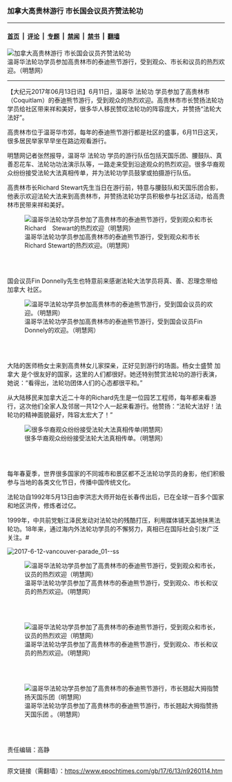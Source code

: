 ### 加拿大高贵林游行 市长国会议员齐赞法轮功

---

#### [首页](../../../..?n9260114) &nbsp;|&nbsp; [评论](../../../../../epoch-comment?n9260114) &nbsp;|&nbsp; [专题](../../../../../epoch-special?n9260114) &nbsp;|&nbsp; [禁闻](../../../../../epoch-news?n9260114) &nbsp;|&nbsp; [禁书](../../../../../books?n9260114) &nbsp;|&nbsp; [翻墙](https://github.com/gfw-breaker/nogfw/blob/master/README.md?n9260114)


<div><img alt="加拿大高贵林游行 市长国会议员齐赞法轮功" class="attachment-djy_600_400 size-djy_600_400 wp-post-image" src="https://i.epochtimes.com/assets/uploads/2017/06/2017-6-12-vancouver-parade_02-ss.jpg"/>
<div class="caption">
 温哥华法轮功学员参加高贵林市的泰迪熊节游行，受到观众、市长和议员的热烈欢迎。（明慧网）
</div></div><hr/><div class="post_content" id="artbody" itemprop="articleBody">
 <!-- article content begin -->
 <p>
  【大纪元2017年06月13日讯】6月11日，温哥华
  <ok href="https://www.epochtimes.com/gb/tag/%E6%B3%95%E8%BD%AE%E5%8A%9F.html">
   法轮功
  </ok>
  学员参加了高贵林市（Coquitlam）的泰迪熊节游行，受到观众的热烈欢迎。高贵林市市长赞扬法轮功学员给社区带来祥和美好，很多华人移民赞叹法轮功的阵容庞大，并赞扬“法轮大法好”。
 </p>
 <p>
  高贵林市位于温哥华市郊，每年的泰迪熊节游行都是社区的盛事，6月11日这天，很多居民举家早早坐在路边观看游行。
 </p>
 <p>
  明慧网记者张然报导，温哥华
  <ok href="https://www.epochtimes.com/gb/tag/%E6%B3%95%E8%BD%AE%E5%8A%9F.html">
   法轮功
  </ok>
  学员的游行队伍包括天国乐团、腰鼓队、真善忍花车、法轮功功法演示队等，一路走来受到沿途观众的热烈欢迎。很多华裔观众纷纷接受法轮大法真相传单，并为法轮功学员鼓掌或拍摄游行队伍。
 </p>
 <p>
  高贵林市长Richard Stewart先生当日在游行前，特意与腰鼓队和天国乐团合影，他表示欢迎法轮大法来到高贵林市，并赞扬法轮功学员积极参与社区活动，给高贵林市民带来祥和美好。
 </p>
 <figure aria-describedby="caption-attachment-9260224" class="wp-caption aligncenter" id="attachment_9260224" style="width: 450px">
  <ok href=" https://i.epochtimes.com/assets/uploads/2017/06/2017-6-12-vancouver-parade_07-ss-450x338.jpg" rel="noreferrer noopener" target="_blank">
   <img alt="温哥华法轮功学员参加了高贵林市的泰迪熊节游行，受到观众和市长Richard　Stewart的热烈欢迎（明慧网）" class="size-medium wp-image-9260224" src="https://i.epochtimes.com/assets/uploads/2017/06/2017-6-12-vancouver-parade_07-ss-450x338.jpg"/>
  </ok>
  <br/><figcaption class="wp-caption-text" id="caption-attachment-9260224">
   温哥华法轮功学员参加高贵林市的泰迪熊节游行，受到观众和市长Richard Stewart的热烈欢迎。（明慧网）
  </figcaption><br/>
 </figure><br/>
 <p>
  国会议员Fin Donnelly先生也特意前来感谢法轮大法学员将真、善、忍理念带给
  <ok href="https://www.epochtimes.com/gb/tag/%E5%8A%A0%E6%8B%BF%E5%A4%A7.html">
   加拿大
  </ok>
  社区。
 </p>
 <figure aria-describedby="caption-attachment-9260260" class="wp-caption aligncenter" id="attachment_9260260" style="width: 450px">
  <ok href=" https://i.epochtimes.com/assets/uploads/2017/06/2017-6-12-vancouver-parade_08-450x299.jpg" rel="noreferrer noopener" target="_blank">
   <img alt="温哥华法轮功学员参加高贵林市的泰迪熊节游行，受到国会议员的欢迎。（明慧网）" class="size-medium wp-image-9260260" src="https://i.epochtimes.com/assets/uploads/2017/06/2017-6-12-vancouver-parade_08-450x299.jpg"/>
  </ok>
  <br/><figcaption class="wp-caption-text" id="caption-attachment-9260260">
   温哥华法轮功学员参加高贵林市的泰迪熊节游行，受到国会议员Fin Donnely的欢迎。（明慧网）
  </figcaption><br/>
 </figure><br/>
 <p>
  大陆的医师杨女士来到高贵林女儿家探亲，正好见到游行的场面。杨女士盛赞
  <ok href="https://www.epochtimes.com/gb/tag/%E5%8A%A0%E6%8B%BF%E5%A4%A7.html">
   加拿大
  </ok>
  是个很友好的国家，这里的人们都很好。她还特别赞赏法轮功的游行表演，她说：“看得出，法轮功团体人们的心态都很平和。”
 </p>
 <p>
  从大陆移民来加拿大近二十年的Richard先生是一位园艺工程师，每年都来看游行，这次他们全家人及邻居一共12个人一起来看游行。他赞扬：“法轮大法好！法轮功的精神面貌最好，阵容太宏大了！”
 </p>
 <figure aria-describedby="caption-attachment-9260258" class="wp-caption aligncenter" id="attachment_9260258" style="width: 450px">
  <ok href=" https://i.epochtimes.com/assets/uploads/2017/06/2017-6-12-vancouver-parade_05-ss-1-450x391.jpg" rel="noreferrer noopener" target="_blank">
   <img alt="很多华裔观众纷纷接受法轮大法真相传单(明慧网）" class="size-medium wp-image-9260258" src="https://i.epochtimes.com/assets/uploads/2017/06/2017-6-12-vancouver-parade_05-ss-1-450x391.jpg"/>
  </ok>
  <br/><figcaption class="wp-caption-text" id="caption-attachment-9260258">
   很多华裔观众纷纷接受法轮大法真相传单。（明慧网）
  </figcaption><br/>
 </figure><br/>
 <p>
  每年春夏季，世界很多国家的不同城市和景区都不乏法轮功学员的身影，他们积极参与当地的各类文化节日，传播中国传统文化。
 </p>
 <p>
  法轮功自1992年5月13日由李洪志大师开始在长春传出后，已在全球一百多个国家和地区洪传，修炼者过亿。
 </p>
 <p>
  1999年，中共前党魁江泽民发动对法轮功的残酷打压，利用媒体铺天盖地抹黑法轮功。18年来，通过海内外法轮功学员的不懈努力，真相已在国际社会引发广泛关注。#
 </p>
 <p>
  <img alt="2017-6-12-vancouver-parade_01--ss" class="size-medium wp-image-9260217 aligncenter" src="https://i.epochtimes.com/assets/uploads/2017/06/2017-6-12-vancouver-parade_01-ss-450x299.jpg"/>
 </p>
 <figure aria-describedby="caption-attachment-9260220" class="wp-caption aligncenter" id="attachment_9260220" style="width: 450px">
  <ok href=" https://i.epochtimes.com/assets/uploads/2017/06/2017-6-12-vancouver-parade_04-ss-450x299.jpg" rel="noreferrer noopener" target="_blank">
   <img alt="温哥华法轮功学员参加了高贵林市的泰迪熊节游行，受到观众和市长，议员的热烈欢迎（明慧网）" class="size-medium wp-image-9260220" src="https://i.epochtimes.com/assets/uploads/2017/06/2017-6-12-vancouver-parade_04-ss-450x299.jpg"/>
  </ok>
  <br/><figcaption class="wp-caption-text" id="caption-attachment-9260220">
   温哥华法轮功学员参加了高贵林市的泰迪熊节游行，受到观众、市长和议员的热烈欢迎。（明慧网）
  </figcaption><br/>
 </figure><br/>
 <figure aria-describedby="caption-attachment-9260219" class="wp-caption aligncenter" id="attachment_9260219" style="width: 450px">
  <ok href=" https://i.epochtimes.com/assets/uploads/2017/06/2017-6-12-vancouver-parade_03-ss-450x256.jpg" rel="noreferrer noopener" target="_blank">
   <img alt="温哥华法轮功学员参加了高贵林市的泰迪熊节游行，受到观众和市长，议员的热烈欢迎（明慧网）" class="size-medium wp-image-9260219" src="https://i.epochtimes.com/assets/uploads/2017/06/2017-6-12-vancouver-parade_03-ss-450x256.jpg"/>
  </ok>
  <br/><figcaption class="wp-caption-text" id="caption-attachment-9260219">
   温哥华法轮功学员参加了高贵林市的泰迪熊节游行，受到观众、市长和议员的热烈欢迎。（明慧网）
  </figcaption><br/>
 </figure><br/>
 <figure aria-describedby="caption-attachment-9260222" class="wp-caption aligncenter" id="attachment_9260222" style="width: 450px">
  <ok href=" https://i.epochtimes.com/assets/uploads/2017/06/2017-6-12-vancouver-parade_06-ss-450x293.jpg" rel="noreferrer noopener" target="_blank">
   <img alt="温哥华法轮功学员参加了高贵林市的泰迪熊节游行，市长翘起大拇指赞扬天国乐团（明慧网）" class="size-medium wp-image-9260222" src="https://i.epochtimes.com/assets/uploads/2017/06/2017-6-12-vancouver-parade_06-ss-450x293.jpg"/>
  </ok>
  <br/><figcaption class="wp-caption-text" id="caption-attachment-9260222">
   温哥华法轮功学员参加了高贵林市的泰迪熊节游行，市长翘起大拇指赞扬天国乐团 。（明慧网）
  </figcaption><br/>
 </figure><br/>
 <p>
  责任编辑：高静
 </p>
 <!-- article content end -->
 <div id="below_article_ad">
 </div>
</div>


---

原文链接（需翻墙）：https://www.epochtimes.com/gb/17/6/13/n9260114.htm